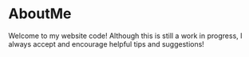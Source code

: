 # AboutMe
Welcome to my website code!
Although this is still a work in progress, I always accept and encourage helpful tips and suggestions!
